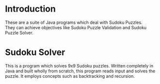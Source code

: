 # Introduction
These are a suite of Java programs which deal with Sudoku Puzzles.<br>
They can achieve objectives like Sudoku Puzzle Validation and Sudoku Puzzle Solver.<br>

# Sudoku Solver
This is a program which solves 9x9 Sudoku puzzles. Written completely in Java and built wholly from scratch, this program reads input and solves the puzzle. It employs concepts such as backtracking and recursion.
